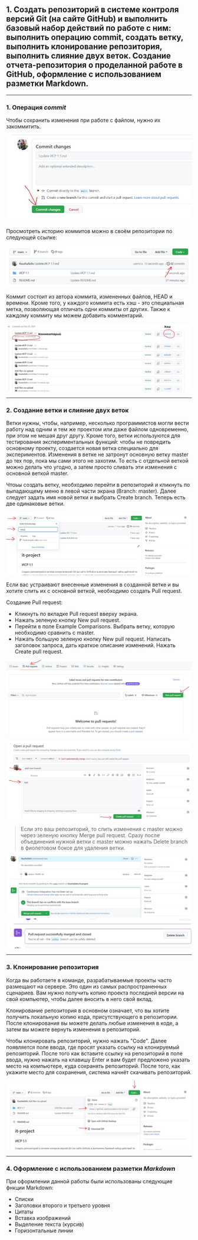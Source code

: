 ## 1. Создать репозиторий в системе контроля версий Git (на сайте GitHub) и выполнить базовый набор действий по работе с ним: выполнить операцию commit, создать ветку, выполнить клонирование репозитория, выполнить слияние двух веток. Создание отчета-репозитория о проделанной работе в GitHub, оформление с использованием разметки Markdown.

***

### 1. Операция *commit*
Чтобы сохранить изменения при работе с файлом, нужно их закоммитить.

![Image alt](https://github.com/KsushaSeliv/it-project/blob/main/ИСР%201.1/commit.JPG)

Просмотреть историю коммитов можно в своём репозитории по следующей ссылке:

![Image alt](https://github.com/KsushaSeliv/it-project/blob/main/ИСР%201.1/historycommit.JPG)

Коммит состоит из автора коммита, измененных файлов, HEAD и времени. Кроме того, у каждого коммита есть хэш - это специальная метка, позволяющая отличать одни коммиты от других. Также к каждому коммиту мы можем добавить комментарий.

![Image alt](https://github.com/KsushaSeliv/it-project/blob/main/ИСР%201.1/history2.png)

***

### 2. Создание ветки и слияние двух веток
Ветки нужны, чтобы, например, несколько программистов могли вести работу над одним и тем же проектом или даже файлом одновременно, при этом не мешая друг другу.
Кроме того, ветки используются для тестирования экспериментальных функций: чтобы не повредить основному проекту, создается новая ветка специально для экспериментов. Изменения в ветке не затронут основную ветку master до тех пор, пока мы сами этого не захотим. То есть с отдельной веткой можно делать что угодно, а затем просто сливать эти изменения с основной веткой master.

Чтоьы создать ветку, необходимо перейти в репозиторий и кликнуть по выпадающему меню в левой части экрана (Branch: master). Далее следует задать имя новой ветки и выбрать Create branch. Теперь есть две одинаковые ветки. 

![Image alt](https://github.com/KsushaSeliv/it-project/blob/main/ИСР%201.1/vetka.JPG)

Если вас устраивают внесенные изменения в созданной ветке и вы хотите слить их с основной веткой, необходимо создать Pull request. 

Создание Pull request:
+ Кликнуть по вкладке Pull request вверху экрана.
+ Нажать зеленую кнопку New pull request.
+ Перейти в поле Example Comparisons. Выбрать ветку, которую необходимо сравнить с master.
+ Нажать большую зеленую кнопку New pull request. Написать заголовок запроса, дать краткое описание изменений. Нажать Create pull request.

![Image alt](https://github.com/KsushaSeliv/it-project/blob/main/ИСР%201.1/pull.JPG)

![Image alt](https://github.com/KsushaSeliv/it-project/blob/main/ИСР%201.1/pull2.JPG)


> Если это ваш репозиторий, то слить изменения с master можно через зеленую кнопку Merge pull request.  Сразу после объединения нужной ветки с master можно нажать Delete branch в фиолетовом боксе для удаления ветки.

![Image alt](https://github.com/KsushaSeliv/it-project/blob/main/ИСР%201.1/pull3.JPG)
![Image alt](https://github.com/KsushaSeliv/it-project/blob/main/ИСР%201.1/pull4.JPG)

***

### 3. Клонирование репозитория

Когда вы работаете в команде, разрабатываемые проекты часто размещают на сервере. Это один из самых распространенных сценариев. Вам нужно получить копию проекта последней версии на свой компьютер, чтобы далее вносить в него свой вклад.

Клонирование репозитория в основном означает, что вы хотите получить локальную копию кода, присутствующего в репозитории. После клонирования вы можете делать любые изменения в коде, а затем вы можете вернуть изменения в репозиторий.

Чтобы клонировать репозиторий, нужно нажать "Code". Далее появляется поле ввода, где просят указать ссылку на клонируемый репозиторий.
После того как вставите ссылку на репозиторий в поле ввода, нужно нажать на клавишу Enter и вам будет предложено указать место на компьютере, куда сохранять репозиторий.
После того, как укажите место для сохранения, система начнёт скачивать репозиторий. 

![Image alt](https://github.com/KsushaSeliv/it-project/blob/main/ИСР%201.1/clone.JPG)

***

### 4. Оформление с использованием разметки *Markdown*
При оформлении данной работы были использованы следующие фнкции Markdown:

+ Списки
+ Заголовки второго и третьего уровня
+ Цитаты
+ Вставка изображений
+ Выделение текста (курсив)
+ Горизонтальные линии
